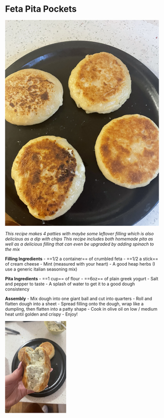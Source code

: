 # Feta Pita Pockets

![whole pita pockets](pita_whole.jpeg)

*This recipe makes 4 patties with maybe some leftover filling which is also delicious as a dip with chips*
*This recipe includes both homemade pita as well as a delicious filling that can even be upgraded by adding spinach to the mix*

**Filling Ingredients**
    - ==1/2 a container== of crumbled feta 
    - ==1/2 a stick== of cream cheese
    - Mint (measured with your heart)
    - A good heap herbs (I use a generic italian seasoning mix)

**Pita Ingredients**
    - ==1 cup== of flour
    - ==6oz== of plain greek yogurt
    - Salt and pepper to taste
    - A splash of water to get it to a good dough consistency

**Assembly**
    - Mix dough into one giant ball and cut into quarters
    - Roll and flatten dough into a sheet
    - Spread filling onto the dough, wrap like a dumpling, then flatten into a patty shape
    - Cook in olive oil on low / medium heat until golden and crispy
    - Enjoy! 

<img src="pita_split.jpeg" width="200" height="300">